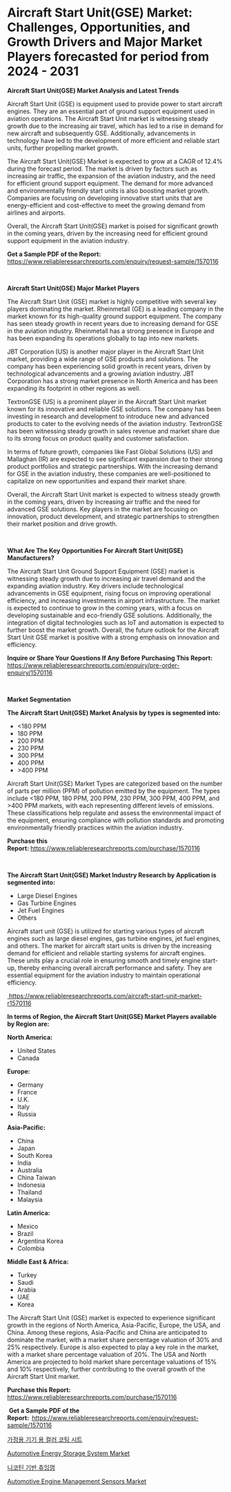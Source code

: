 <p><h1>Aircraft Start Unit(GSE) Market: Challenges, Opportunities, and Growth Drivers and Major Market Players forecasted for period from 2024 - 2031</h1></p><p><strong>Aircraft Start Unit(GSE) Market Analysis and Latest Trends</strong></p>
<p><p>Aircraft Start Unit (GSE) is equipment used to provide power to start aircraft engines. They are an essential part of ground support equipment used in aviation operations. The Aircraft Start Unit market is witnessing steady growth due to the increasing air travel, which has led to a rise in demand for new aircraft and subsequently GSE. Additionally, advancements in technology have led to the development of more efficient and reliable start units, further propelling market growth.</p><p>The Aircraft Start Unit(GSE) Market is expected to grow at a CAGR of 12.4% during the forecast period. The market is driven by factors such as increasing air traffic, the expansion of the aviation industry, and the need for efficient ground support equipment. The demand for more advanced and environmentally friendly start units is also boosting market growth. Companies are focusing on developing innovative start units that are energy-efficient and cost-effective to meet the growing demand from airlines and airports.</p><p>Overall, the Aircraft Start Unit(GSE) market is poised for significant growth in the coming years, driven by the increasing need for efficient ground support equipment in the aviation industry.</p></p>
<p><strong>Get a Sample PDF of the Report:&nbsp;</strong> <a href="https://www.reliableresearchreports.com/enquiry/request-sample/1570116">https://www.reliableresearchreports.com/enquiry/request-sample/1570116</a></p>
<p>&nbsp;</p>
<p><strong>Aircraft Start Unit(GSE) Major Market Players</strong></p>
<p><p>The Aircraft Start Unit (GSE) market is highly competitive with several key players dominating the market. Rheinmetall (GE) is a leading company in the market known for its high-quality ground support equipment. The company has seen steady growth in recent years due to increasing demand for GSE in the aviation industry. Rheinmetall has a strong presence in Europe and has been expanding its operations globally to tap into new markets.</p><p>JBT Corporation (US) is another major player in the Aircraft Start Unit market, providing a wide range of GSE products and solutions. The company has been experiencing solid growth in recent years, driven by technological advancements and a growing aviation industry. JBT Corporation has a strong market presence in North America and has been expanding its footprint in other regions as well.</p><p>TextronGSE (US) is a prominent player in the Aircraft Start Unit market known for its innovative and reliable GSE solutions. The company has been investing in research and development to introduce new and advanced products to cater to the evolving needs of the aviation industry. TextronGSE has been witnessing steady growth in sales revenue and market share due to its strong focus on product quality and customer satisfaction.</p><p>In terms of future growth, companies like Fast Global Solutions (US) and Mallaghan (IR) are expected to see significant expansion due to their strong product portfolios and strategic partnerships. With the increasing demand for GSE in the aviation industry, these companies are well-positioned to capitalize on new opportunities and expand their market share.</p><p>Overall, the Aircraft Start Unit market is expected to witness steady growth in the coming years, driven by increasing air traffic and the need for advanced GSE solutions. Key players in the market are focusing on innovation, product development, and strategic partnerships to strengthen their market position and drive growth.</p></p>
<p>&nbsp;</p>
<p><strong>What Are The Key Opportunities For Aircraft Start Unit(GSE) Manufacturers?</strong></p>
<p><p>The Aircraft Start Unit Ground Support Equipment (GSE) market is witnessing steady growth due to increasing air travel demand and the expanding aviation industry. Key drivers include technological advancements in GSE equipment, rising focus on improving operational efficiency, and increasing investments in airport infrastructure. The market is expected to continue to grow in the coming years, with a focus on developing sustainable and eco-friendly GSE solutions. Additionally, the integration of digital technologies such as IoT and automation is expected to further boost the market growth. Overall, the future outlook for the Aircraft Start Unit GSE market is positive with a strong emphasis on innovation and efficiency.</p></p>
<p><strong>Inquire or Share Your Questions If Any Before Purchasing This Report:</strong> <a href="https://www.reliableresearchreports.com/enquiry/pre-order-enquiry/1570116">https://www.reliableresearchreports.com/enquiry/pre-order-enquiry/1570116</a></p>
<p>&nbsp;</p>
<p><strong>Market Segmentation</strong></p>
<p><strong>The Aircraft Start Unit(GSE) Market Analysis by types is segmented into:</strong></p>
<p><ul><li><180 PPM</li><li>180 PPM</li><li>200 PPM</li><li>230 PPM</li><li>300 PPM</li><li>400 PPM</li><li>>400 PPM</li></ul></p>
<p><p>Aircraft Start Unit(GSE) Market Types are categorized based on the number of parts per million (PPM) of pollution emitted by the equipment. The types include <180 PPM, 180 PPM, 200 PPM, 230 PPM, 300 PPM, 400 PPM, and >400 PPM markets, with each representing different levels of emissions. These classifications help regulate and assess the environmental impact of the equipment, ensuring compliance with pollution standards and promoting environmentally friendly practices within the aviation industry.</p></p>
<p><strong>Purchase this Report:&nbsp;</strong><a href="https://www.reliableresearchreports.com/purchase/1570116">https://www.reliableresearchreports.com/purchase/1570116</a></p>
<p>&nbsp;</p>
<p><strong>The Aircraft Start Unit(GSE) Market Industry Research by Application is segmented into:</strong></p>
<p><ul><li>Large Diesel Engines</li><li>Gas Turbine Engines</li><li>Jet Fuel Engines</li><li>Others</li></ul></p>
<p><p>Aircraft start unit (GSE) is utilized for starting various types of aircraft engines such as large diesel engines, gas turbine engines, jet fuel engines, and others. The market for aircraft start units is driven by the increasing demand for efficient and reliable starting systems for aircraft engines. These units play a crucial role in ensuring smooth and timely engine start-up, thereby enhancing overall aircraft performance and safety. They are essential equipment for the aviation industry to maintain operational efficiency.</p></p>
<p><a href="https://www.reliableresearchreports.com/aircraft-start-unit-market-r1570116">&nbsp;https://www.reliableresearchreports.com/aircraft-start-unit-market-r1570116</a></p>
<p><strong>In terms of Region, the Aircraft Start Unit(GSE) Market Players available by Region are:</strong></p>
<p>
    <p> <strong> North America: </strong>
        <ul>
            <li>United States</li>
            <li>Canada</li>
        </ul>
        </p> 
    <p> <strong> Europe: </strong>
        <ul>
            <li>Germany</li>
            <li>France</li>
            <li>U.K.</li>
            <li>Italy</li>
            <li>Russia</li>
        </ul>
        </p> 
    <p> <strong> Asia-Pacific: </strong>
        <ul>
            <li>China</li>
            <li>Japan</li>
            <li>South Korea</li>
            <li>India</li>
            <li>Australia</li>
            <li>China Taiwan</li>
            <li>Indonesia</li>
            <li>Thailand</li>
            <li>Malaysia</li>
        </ul>
        </p> 
    <p> <strong> Latin America: </strong>
        <ul>
            <li>Mexico</li>
            <li>Brazil</li>
            <li>Argentina Korea</li>
            <li>Colombia</li>
        </ul>
        </p> 
    <p> <strong> Middle East & Africa: </strong>
        <ul>
            <li>Turkey</li>
            <li>Saudi</li>
            <li>Arabia</li>
            <li>UAE</li>
            <li>Korea</li>
        </ul>
    </p>
    </p>
<p><p>The Aircraft Start Unit (GSE) market is expected to experience significant growth in the regions of North America, Asia-Pacific, Europe, the USA, and China. Among these regions, Asia-Pacific and China are anticipated to dominate the market, with a market share percentage valuation of 30% and 25% respectively. Europe is also expected to play a key role in the market, with a market share percentage valuation of 20%. The USA and North America are projected to hold market share percentage valuations of 15% and 10% respectively, further contributing to the overall growth of the Aircraft Start Unit market.</p></p>
<p><strong>Purchase this Report: </strong><a href="https://www.reliableresearchreports.com/purchase/1570116">https://www.reliableresearchreports.com/purchase/1570116</a></p>
<p>&nbsp;<strong>Get a Sample PDF of the Report:&nbsp;&nbsp;</strong><a href="https://www.reliableresearchreports.com/enquiry/request-sample/1570116">https://www.reliableresearchreports.com/enquiry/request-sample/1570116</a></p>
<p><strong></strong></p>
<p><p><a href="https://github.com/RichardLueilwitz787/Market-Research-Report-List-2/blob/main/3713261103554.md">가정용 기기 용 컬러 코팅 시트</a></p><p><a href="https://github.com/wusalecollins540tpqoz/Market-Research-Report-List-2/blob/main/automotive-energy-storage-system-market.md">Automotive Energy Storage System Market</a></p><p><a href="https://github.com/kein8762/Market-Research-Report-List-1/blob/main/4555977103555.md">니코틴 기반 츄잉껌</a></p><p><a href="https://github.com/kathiaseamanalvaradovlprc2h/Market-Research-Report-List-2/blob/main/automotive-engine-management-sensors-market.md">Automotive Engine Management Sensors Market</a></p></p>